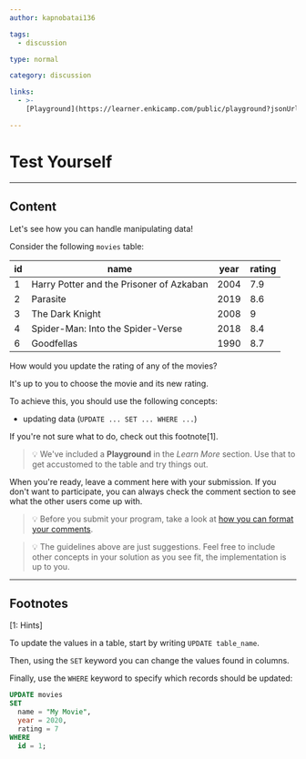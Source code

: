 ```yaml
---
author: kapnobatai136

tags:
  - discussion

type: normal

category: discussion

links:
  - >-
    [Playground](https://learner.enkicamp.com/public/playground?jsonUrl=https%3A%2F%2Fgist.githubusercontent.com%2Fkapnobatai137%2Fa41bb442321200a0ded3475100e5f9a9%2Fraw%2F000ef19e1786ccc4ca5f846ad98ef2b27b38c189%2Fsql-update-discussion-insight.json){website}

---
```


# Test Yourself

---

## Content

Let's see how you can handle manipulating data!

Consider the following `movies` table:

| id | name                                     | year | rating |
|----|------------------------------------------|------|--------|
| 1  | Harry Potter and the Prisoner of Azkaban | 2004 | 7.9    |
| 2  | Parasite                                 | 2019 | 8.6    |
| 3  | The Dark Knight                          | 2008 | 9      |
| 4  | Spider-Man: Into the Spider-Verse        | 2018 | 8.4    |
| 6  | Goodfellas                               | 1990 | 8.7    |

How would you update the rating of any of the movies?

It's up to you to choose the movie and its new rating.

To achieve this, you should use the following concepts:
- updating data (`UPDATE ... SET ... WHERE ...`)

If you're not sure what to do, check out this footnote[1].

> 💡 We've included a **Playground** in the *Learn More* section. Use that to get accustomed to the table and try things out.

When you're ready, leave a comment here with your submission. If you don't want to participate, you can always check the comment section to see what the other users come up with.

> 💡 Before you submit your program, take a look at [how you can format your comments](https://www.enki.com/glossary/general/markdown-formatting).

> 💡 The guidelines above are just suggestions. Feel free to include other concepts in your solution as you see fit, the implementation is up to you.

---

## Footnotes

[1: Hints]

To update the values in a table, start by writing `UPDATE table_name`.

Then, using the `SET` keyword you can change the values found in columns.

Finally, use the `WHERE` keyword to specify which records should be updated:

```sql
UPDATE movies
SET
  name = "My Movie",
  year = 2020,
  rating = 7
WHERE
  id = 1;
```